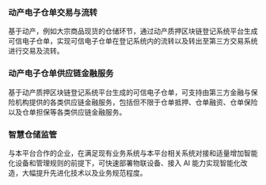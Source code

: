 

### 动产电子仓单交易与流转
基于动产，例如大宗商品现货的仓储环节，通过动产质押区块链登记系统平台生成可信电子仓单，实现可信电子仓单在登记系统内的流转以及转出至第三方交易系统进行交易及流转。

### 动产电子仓单供应链金融服务
基于动产质押区块链登记系统平台生成的可信电子仓单，可支持由第三方金融与保险机构提供的各类供应链金融服务，包括但不限于仓单抵押、仓单融资、仓单保险以及仓单担保等各类供应链金融服务。

### 智慧仓储监管
与本平台合作的企业，在满足现有业务系统与本平台相关系统对接和适量增加智能化设备和管理规则的前提下，可快速部署物联设备、接入 AI 能力实现智能化改造，大幅提升先进化技术以及业务规范程度。

